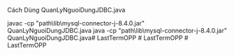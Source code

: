 Cách Dùng QuanLyNguoiDungJDBC.java

javac -cp "path\lib\mysql-connector-j-8.4.0.jar" QuanLyNguoiDungJDBC.java
java -cp "path\lib\mysql-connector-j-8.4.0.jar" QuanLyNguoiDungJDBC.java#   L a s t T e r m O P P  
 #   L a s t T e r m O P P  
 #   L a s t T e r m O P P  
 